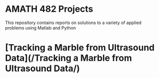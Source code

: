 # AMATH 482 Projects
This repository contains reports on solutions to a variety of applied problems using Matlab and Python

# [Tracking a Marble from Ultrasound Data](/Tracking a Marble from Ultrasound Data/)
